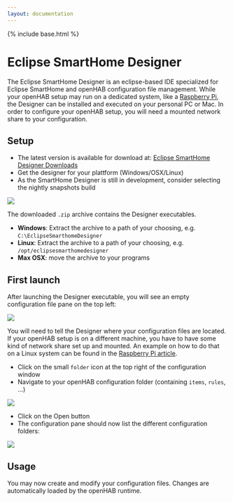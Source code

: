 ```yaml
---
layout: documentation
---
```


{% include base.html %}

# Eclipse SmartHome Designer

The Eclipse SmartHome Designer is an eclipse-based IDE specialized for Eclipse SmartHome and openHAB configuration file management.
While your openHAB setup may run on a dedicated system, like a [Raspberry Pi](rasppi.html), the Designer can be installed and executed on your personal PC or Mac. In order to configure your openHAB setup, you will need a mounted network share to your configuration. 

## Setup

* The latest version is available for download at: [Eclipse SmartHome Designer Downloads](https://github.com/eclipse/smarthome/blob/master/docs/documentation/community/downloads.md#designer-builds)
* Get the designer for your plattform (Windows/OSX/Linux)
* As the SmartHome Designer is still in development, consider selecting the nightly snapshots build

![](images/smarthone-designer-05.png)

The downloaded `.zip` archive contains the Designer executables. 
* **Windows**: Extract the archive to a path of your choosing, e.g. `C:\EclipseSmarthomeDesigner`
* **Linux**: Extract the archive to a path of your choosing, e.g. `/opt/eclipsesmarthomedesigner`
* **Max OSX**: move the archive to your programs

## First launch

After launching the Designer executable, you will see an empty configuration file pane on the top left:

![](images/smarthone-designer-10.png)

You will need to tell the Designer where your configuration files are located.
If your openHAB setup is on a different machine, you have to have some kind of network share set up and mounted. An example on how to do that on a Linux system can be found in the [Raspberry Pi article](rasppi.html).

* Click on the small `folder` icon at the top right of the configuration window
* Navigate to your openHAB configuration folder (containing `items`, `rules`, ...)

![](images/smarthone-designer-15.png)

* Click on the Open button
* The configuration pane should now list the different configuration folders:

![](images/smarthone-designer-20.png)

## Usage

You may now create and modify your configuration files. Changes are automatically loaded by the openHAB runtime.



